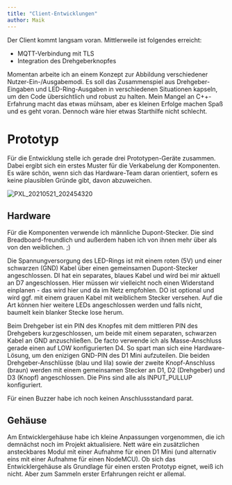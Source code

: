 ```yaml
---
title: "Client-Entwicklungen"
author: Maik
---
```


Der Client kommt langsam voran. Mittlerweile ist folgendes erreicht:

- MQTT-Verbindung mit TLS
- Integration des Drehgeberknopfes

Momentan arbeite ich an einem Konzept zur Abbildung verschiedener Nutzer-Ein-/Ausgabemodi. Es soll das Zusammenspiel aus Drehgeber-Eingaben und LED-Ring-Ausgaben in verschiedenen Situationen kapseln, um den Code übersichtlich und robust zu halten.
Mein Mangel an C++-Erfahrung macht das etwas mühsam, aber es kleinen Erfolge machen Spaß und es geht voran. Dennoch wäre hier etwas Starthilfe nicht schlecht.

# Prototyp

Für die Entwicklung stelle ich gerade drei Prototypen-Geräte zusammen. Dabei ergibt sich ein erstes Muster für die Verkabelung der Komponenten. Es wäre schön, wenn sich das Hardware-Team daran orientiert, sofern es keine plausiblen Gründe gibt, davon abzuweichen.

![PXL_20210521_202454320](https://user-images.githubusercontent.com/728958/119215653-40050700-bacf-11eb-91a5-69f745749a4a.jpg)

## Hardware

Für die Komponenten verwende ich männliche Dupont-Stecker. Die sind Breadboard-freundlich und außerdem haben ich von ihnen mehr über als von den weiblichen. ;)

Die Spannungversorgung des LED-Rings ist mit einem roten (5V) und einer schwarzen (GND) Kabel über einen gemeinsamen Dupont-Stecker angeschlossen. DI hat ein separates, blaues Kabel und wird bei mir aktuell an D7 angeschlossen. Hier müssen wir vielleicht noch einen Widerstand einplanen - das wird hier und da im Netz empfohlen.
DO ist optional und wird ggf. mit einem grauen Kabel mit weiblichem Stecker versehen. Auf die Art können hier weitere LEDs angeschlossen werden und falls nicht, baumelt kein blanker Stecke lose herum.

Beim Drehgeber ist ein PIN des Knopfes mit dem mittleren PIN des Drehgebers kurzgeschlossen, um beide mit einem separaten, schwarzen Kabel an GND anzuschließen. De facto verwende ich als Masse-Anschluss gerade einen auf LOW konfigurierten D4. So spart man sich eine Hardware-Lösung, um den enizigen GND-PIN des D1 Mini aufzuteilen.
Die beiden Drehgeber-Anschlüsse (blau und lila) sowie der zweite Knopf-Anschluss (braun) werden mit einem gemeinsamen Stecker an D1, D2 (Drehgeber) und D3 (Knopf) angeschlossen. Die Pins sind alle als INPUT_PULLUP konfiguriert.

Für einen Buzzer habe ich noch keinen Anschlussstandard parat.

## Gehäuse

Am Entwicklergehäuse habe ich kleine Anpassungen vorgenommen, die ich demnächst noch im Projekt aktualisiere. Nett wäre ein zusätzlichen ansteckbares Modul mit einer Aufnahme für einen D1 Mini (und alternativ eins mit einer Aufnahme für einen NodeMCU). Ob sich das Entwicklergehäuse als Grundlage für einen ersten Prototyp eignet, weiß ich nicht. Aber zum Sammeln erster Erfahrungen reicht er allemal.
